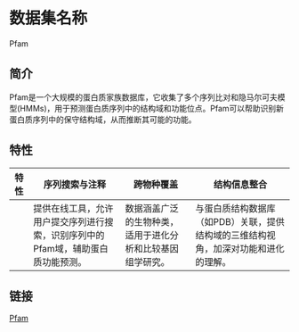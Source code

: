 # 数据集名称

Pfam

## 简介

Pfam是一个大规模的蛋白质家族数据库，它收集了多个序列比对和隐马尔可夫模型(HMMs)，用于预测蛋白质序列中的结构域和功能位点。Pfam可以帮助识别新蛋白质序列中的保守结构域，从而推断其可能的功能。


## 特性

| 特性 | 序列搜索与注释 | 跨物种覆盖 | 结构信息整合 |
| ----------- | ----------- | ----------- | ----------- |
|  | 提供在线工具，允许用户提交序列进行搜索，识别序列中的Pfam域，辅助蛋白质功能预测。 | 数据涵盖广泛的生物种类，适用于进化分析和比较基因组学研究。 | 与蛋白质结构数据库（如PDB）关联，提供结构域的三维结构视角，加深对功能和进化的理解。

## 链接

[Pfam](http://pfam.xfam.org/)